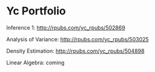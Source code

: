 # Yc Portfolio
Inference 1: http://rpubs.com/yc_rpubs/502869

Analysis of Variance: http://rpubs.com/yc_rpubs/503025

Density Estimation: http://rpubs.com/yc_rpubs/504898

Linear Algebra: coming